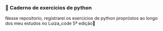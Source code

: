 ### 📒 Caderno de exercicios de python 
 
Nesse repositorio, registrarei os exercicios de python propróstos ao longo dos meu estudos no Luiza_code 5ª edição💙